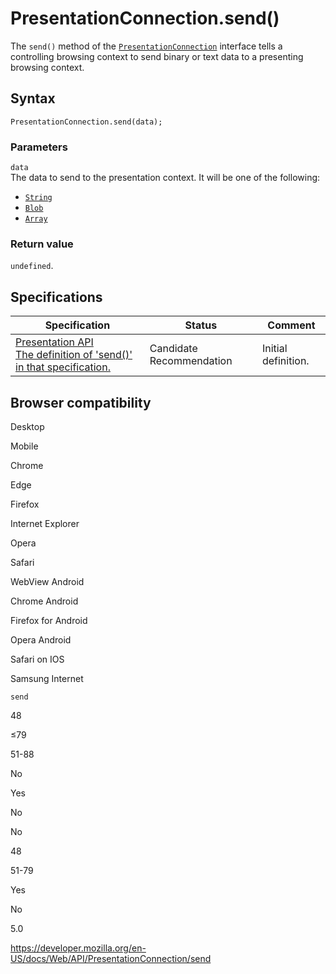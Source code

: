 PresentationConnection.send()
=============================

The `send()` method of the [`PresentationConnection`](../presentationconnection) interface tells a controlling browsing context to send binary or text data to a presenting browsing context.

Syntax
------

    PresentationConnection.send(data);

### Parameters

`data`  
The data to send to the presentation context. It will be one of the following:

-   [`String`](https://developer.mozilla.org/en-US/docs/Web/JavaScript/Reference/Global_Objects/String)
-   [`Blob`](../blob)
-   [`Array`](https://developer.mozilla.org/en-US/docs/Web/JavaScript/Reference/Global_Objects/Array)

### Return value

`undefined`.

Specifications
--------------

<table><thead><tr class="header"><th>Specification</th><th>Status</th><th>Comment</th></tr></thead><tbody><tr class="odd"><td><a href="https://w3c.github.io/presentation-api/#dom-presentationconnection-send">Presentation API<br />
<span class="small">The definition of 'send()' in that specification.</span></a></td><td><span class="spec-cr">Candidate Recommendation</span></td><td>Initial definition.</td></tr></tbody></table>

Browser compatibility
---------------------

Desktop

Mobile

Chrome

Edge

Firefox

Internet Explorer

Opera

Safari

WebView Android

Chrome Android

Firefox for Android

Opera Android

Safari on IOS

Samsung Internet

`send`

48

≤79

51-88

No

Yes

No

No

48

51-79

Yes

No

5.0

<a href="https://developer.mozilla.org/en-US/docs/Web/API/PresentationConnection/send" class="_attribution-link">https://developer.mozilla.org/en-US/docs/Web/API/PresentationConnection/send</a>
